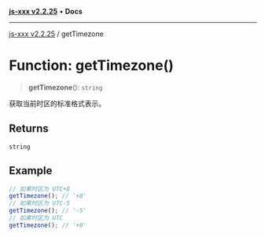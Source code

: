 [**js-xxx v2.2.25**](../README.md) • **Docs**

***

[js-xxx v2.2.25](../README.md) / getTimezone

# Function: getTimezone()

> **getTimezone**(): `string`

获取当前时区的标准格式表示。

## Returns

`string`

## Example

```ts
// 如果时区为 UTC+8
getTimezone(); // '+8'
// 如果时区为 UTC-5
getTimezone(); // '-5'
// 如果时区为 UTC
getTimezone(); // '+0'
```
